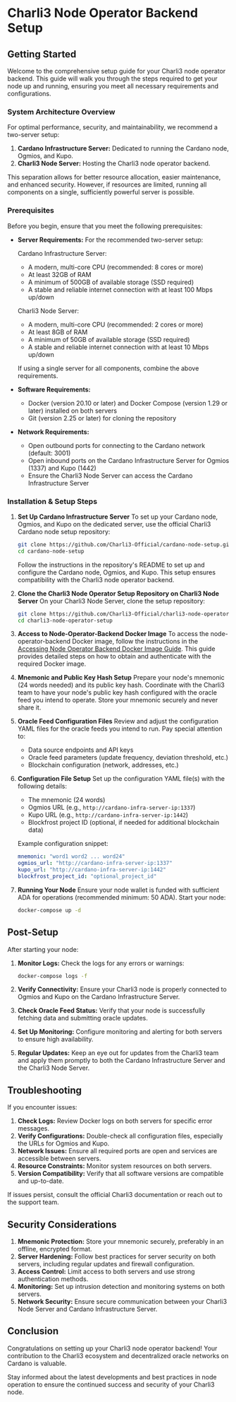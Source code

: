 # Charli3 Node Operator Backend Setup

## Getting Started

Welcome to the comprehensive setup guide for your Charli3 node operator backend. This guide will walk you through the steps required to get your node up and running, ensuring you meet all necessary requirements and configurations.

### System Architecture Overview

For optimal performance, security, and maintainability, we recommend a two-server setup:

1. **Cardano Infrastructure Server:** Dedicated to running the Cardano node, Ogmios, and Kupo.
2. **Charli3 Node Server:** Hosting the Charli3 node operator backend.

This separation allows for better resource allocation, easier maintenance, and enhanced security. However, if resources are limited, running all components on a single, sufficiently powerful server is possible.

### Prerequisites

Before you begin, ensure that you meet the following prerequisites:

- **Server Requirements:**
  For the recommended two-server setup:
  
  Cardano Infrastructure Server:
  - A modern, multi-core CPU (recommended: 8 cores or more)
  - At least 32GB of RAM
  - A minimum of 500GB of available storage (SSD required)
  - A stable and reliable internet connection with at least 100 Mbps up/down

  Charli3 Node Server:
  - A modern, multi-core CPU (recommended: 2 cores or more)
  - At least 8GB of RAM
  - A minimum of 50GB of available storage (SSD required)
  - A stable and reliable internet connection with at least 10 Mbps up/down

  If using a single server for all components, combine the above requirements.

- **Software Requirements:**
  - Docker (version 20.10 or later) and Docker Compose (version 1.29 or later) installed on both servers
  - Git (version 2.25 or later) for cloning the repository

- **Network Requirements:**
  - Open outbound ports for connecting to the Cardano network (default: 3001)
  - Open inbound ports on the Cardano Infrastructure Server for Ogmios (1337) and Kupo (1442)
  - Ensure the Charli3 Node Server can access the Cardano Infrastructure Server

### Installation & Setup Steps

1. **Set Up Cardano Infrastructure Server**
   To set up your Cardano node, Ogmios, and Kupo on the dedicated server, use the official Charli3 Cardano node setup repository:

   ```bash
   git clone https://github.com/Charli3-Official/cardano-node-setup.git
   cd cardano-node-setup
   ```

   Follow the instructions in the repository's README to set up and configure the Cardano node, Ogmios, and Kupo. This setup ensures compatibility with the Charli3 node operator backend.

2. **Clone the Charli3 Node Operator Setup Repository on Charli3 Node Server**
   On your Charli3 Node Server, clone the setup repository:
   ```bash
   git clone https://github.com/Charli3-Official/charli3-node-operator-setup.git
   cd charli3-node-operator-setup
   ```

3. **Access to Node-Operator-Backend Docker Image**
   To access the node-operator-backend Docker image, follow the instructions in the [Accessing Node Operator Backend Docker Image Guide](https://github.com/Charli3-Official/charli3-node-operator-setup/blob/main/docs/Accessing_Node_Operator_Backend_Docker_Image_Guide.md). This guide provides detailed steps on how to obtain and authenticate with the required Docker image.

4. **Mnemonic and Public Key Hash Setup**
   Prepare your node's mnemonic (24 words needed) and its public key hash. Coordinate with the Charli3 team to have your node's public key hash configured with the oracle feed you intend to operate. Store your mnemonic securely and never share it.

5. **Oracle Feed Configuration Files**
   Review and adjust the configuration YAML files for the oracle feeds you intend to run. Pay special attention to:
   - Data source endpoints and API keys
   - Oracle feed parameters (update frequency, deviation threshold, etc.)
   - Blockchain configuration (network, addresses, etc.)

6. **Configuration File Setup**
   Set up the configuration YAML file(s) with the following details:
   - The mnemonic (24 words)
   - Ogmios URL (e.g., `http://cardano-infra-server-ip:1337`)
   - Kupo URL (e.g., `http://cardano-infra-server-ip:1442`)
   - Blockfrost project ID (optional, if needed for additional blockchain data)

   Example configuration snippet:
   ```yaml
   mnemonic: "word1 word2 ... word24"
   ogmios_url: "http://cardano-infra-server-ip:1337"
   kupo_url: "http://cardano-infra-server-ip:1442"
   blockfrost_project_id: "optional_project_id"
   ```

7. **Running Your Node**
   Ensure your node wallet is funded with sufficient ADA for operations (recommended minimum: 50 ADA). Start your node:
   ```bash
   docker-compose up -d
   ```

## Post-Setup

After starting your node:

1. **Monitor Logs:** Check the logs for any errors or warnings:
   ```bash
   docker-compose logs -f
   ```

2. **Verify Connectivity:** Ensure your Charli3 node is properly connected to Ogmios and Kupo on the Cardano Infrastructure Server.

3. **Check Oracle Feed Status:** Verify that your node is successfully fetching data and submitting oracle updates.

4. **Set Up Monitoring:** Configure monitoring and alerting for both servers to ensure high availability.

5. **Regular Updates:** Keep an eye out for updates from the Charli3 team and apply them promptly to both the Cardano Infrastructure Server and the Charli3 Node Server.

## Troubleshooting

If you encounter issues:

1. **Check Logs:** Review Docker logs on both servers for specific error messages.
2. **Verify Configurations:** Double-check all configuration files, especially the URLs for Ogmios and Kupo.
3. **Network Issues:** Ensure all required ports are open and services are accessible between servers.
4. **Resource Constraints:** Monitor system resources on both servers.
5. **Version Compatibility:** Verify that all software versions are compatible and up-to-date.

If issues persist, consult the official Charli3 documentation or reach out to the support team.

## Security Considerations

1. **Mnemonic Protection:** Store your mnemonic securely, preferably in an offline, encrypted format.
2. **Server Hardening:** Follow best practices for server security on both servers, including regular updates and firewall configuration.
3. **Access Control:** Limit access to both servers and use strong authentication methods.
4. **Monitoring:** Set up intrusion detection and monitoring systems on both servers.
5. **Network Security:** Ensure secure communication between your Charli3 Node Server and Cardano Infrastructure Server.

## Conclusion

Congratulations on setting up your Charli3 node operator backend! Your contribution to the Charli3 ecosystem and decentralized oracle networks on Cardano is valuable.

Stay informed about the latest developments and best practices in node operation to ensure the continued success and security of your Charli3 node.
